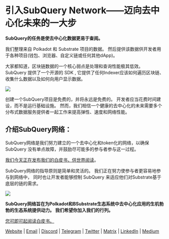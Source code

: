 # 引入SubQuery Network——迈向去中心化未来的一大步

**SubQuery的任务是使去中心化数据更易于查阅。**

我们整理来自 Polkadot 和 Substrate 项目的数据。 然后提供该数据供开发者用于各种项目(钱包、浏览器、自定义链或任何其他dApp)。

大家都知道，区块链数据的一个核心弱点是处理和查询性能极其低效。 SubQuery 提供了一个开源的 SDK , 它提供了任何Indexer应该如何遍历区块链、收集什么数据以及如何向用户显示数据。

![](https://miro.medi.com/max/700/1*0l37MKpDk2ahHsqDUBxbjw.png)

创建一个SubQuery项目是免费的，并将永远是免费的。 开发者应当花费时间建设，而不是运行基础设施。 然而，我们相信一个健康的去中心化的未来需要多个分布式数据服务提供者一起工作来提高弹性、速度和网络性能。

## 介绍SubQuery网络：

SubQuery网络是我们努力建立的一个去中心化和token化的网络，以确保 SubQuery 没有单点故障，并鼓励尽可能多的参与者参与这一过程。

[我们今天正在发布我们的白皮书，供世界阅读](https://static.subquery.network/whitepaper.pdf)。

SubQuery网络的指导原则是简单和灵活的。 我们正在努力使参与者更容易地参与到网络中， 同时也让开发者能够控制 SubQuery 来适应他们对Substrate基于底层的链的需求。

![](https://miro.medi.com/max/700/1*5E_eIJBTvHI7W24ib_Syvw.png)

**SubQuery网络旨在为Polkadot和BSubstrate生态系统中去中心化应用的生机勃勃的生态系统提供动力。 我们希望你加入我们的行列。**

[您可即可起阅读白皮书。](https://static.subquery.network/whitepaper.pdf)

[Website](https://subquery.network/) | [Email](mailto:hello@subquery.network) | [Discord](https://discord.com/invite/78zg8aBSMG) | [Telegram](https://t.me/subquerynetwork) | [Twitter](https://twitter.com/subquerynetwork) | [Matrix](https://matrix.to/#/#subquery:matrix.org) | [LinkedIn](https://www.linkedin.com/company/subquery) | [Medium](https://subquery.medium.com/)
